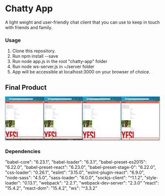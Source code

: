 Chatty App
=====================

A light weight and user-friendly chat client that you can use to keep in touch with friends and family.

### Usage

1. Clone this repository.
2. Run npm install --save
3. Run node app.js in the root "chatty-app" folder
4. Run node ws-server.js in ~/server folder
5. App will be accessible at localhost:3000 on your browser of choice.

## Final Product

!["Screenshot of 4 connected chat clients"](https://github.com/emaxet/chatty-app/blob/master/build/chatty.png)

### Dependencies

"babel-core": "6.23.1",
"babel-loader": "6.3.1",
"babel-preset-es2015": "6.22.0",
"babel-preset-react": "6.23.0",
"babel-preset-stage-0": "6.22.0",
"css-loader": "0.26.1",
"eslint": "3.15.0",
"eslint-plugin-react": "6.9.0",
"node-sass": "4.5.0",
"sass-loader": "6.0.0",
"sockjs-client": "^1.1.2",
"style-loader": "0.13.1",
"webpack": "2.2.1",
"webpack-dev-server": "2.3.0"
"react": "15.4.2",
"react-dom": "15.4.2",
"ws": "^3.3.2"



